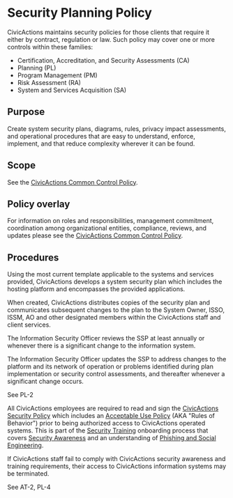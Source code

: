 # Security Planning Policy

CivicActions maintains security policies for those clients that require it either by
contract, regulation or law. Such policy may cover one or more controls within these
families:

* Certification, Accreditation, and Security Assessments (CA)
* Planning (PL)
* Program Management (PM)
* Risk Assessment (RA)
* System and Services Acquisition (SA)

## Purpose

Create system security plans, diagrams, rules, privacy impact assessments, and operational
procedures that are easy to understand, enforce, implement, and that reduce complexity
wherever it can be found.

## Scope

See the [CivicActions Common Control Policy](CivicActions-Common-Control-Policy.md).

## Policy overlay

For information on roles and responsibilities, management commitment, coordination among
organizational entities, compliance, reviews, and updates please see the
[CivicActions Common Control Policy](CivicActions-Common-Control-Policy.md).

## Procedures

Using the most current template applicable to the systems and services provided,
CivicActions develops a system security plan which includes the hosting platform and
encompasses the provided applications.

When created, CivicActions distributes copies of the security plan and communicates
subsequent changes to the plan to the System Owner, ISSO, ISSM, AO and other designated
members within the CivicActions staff and client services.

The Information Security Officer reviews the SSP at least annually or whenever there is a
significant change to the information system.

The Information Security Officer updates the SSP to address changes to the platform and
its network of operation or problems identified during plan implementation or security
control assessments, and thereafter whenever a significant change occurs.

See PL-2

All CivicActions employees are required to read and sign the
[CivicActions Security Policy](https://civicactions-handbook.readthedocs.io/en/latest/03-policies/security/)
which includes an
[Acceptable Use Policy](https://civicactions-handbook.readthedocs.io/en/latest/03-policies/security/#acceptable-use-policy) (AKA "Rules of Behavior")
prior to being authorized access to CivicActions operated systems.
This is part of the
[Security Training](https://civicactions-handbook.readthedocs.io/en/latest/01-welcome-to-civicactions/training/security-training/)
onboarding process that covers
[Security Awareness](https://civicactions-handbook.readthedocs.io/en/latest/09-security/awareness/)
and an understanding of
[Phishing and Social Engineering](https://civicactions-handbook.readthedocs.io/en/latest/09-security/awareness/#phishing-and-social-engineering).

If CivicActions staff fail to comply with CivicActions security awareness and training requirements, their access to CivicActions information systems may be terminated.

See AT-2, PL-4
